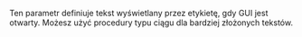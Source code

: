 Ten parametr definiuje tekst wyświetlany przez etykietę, gdy GUI jest otwarty. Możesz użyć procedury typu ciągu dla bardziej złożonych tekstów.